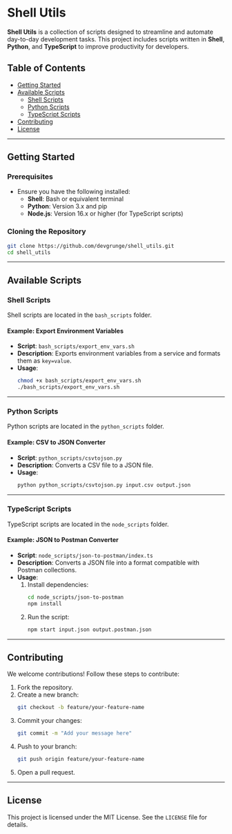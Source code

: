 
# Shell Utils

**Shell Utils** is a collection of scripts designed to streamline and automate day-to-day development tasks. This project includes scripts written in **Shell**, **Python**, and **TypeScript** to improve productivity for developers.

## Table of Contents
- [Getting Started](#getting-started)
- [Available Scripts](#available-scripts)
  - [Shell Scripts](#shell-scripts)
  - [Python Scripts](#python-scripts)
  - [TypeScript Scripts](#typescript-scripts)
- [Contributing](#contributing)
- [License](#license)

---

## Getting Started

### Prerequisites
- Ensure you have the following installed:
  - **Shell**: Bash or equivalent terminal
  - **Python**: Version 3.x and pip
  - **Node.js**: Version 16.x or higher (for TypeScript scripts)

### Cloning the Repository
```bash
git clone https://github.com/devgrunge/shell_utils.git
cd shell_utils
```

---

## Available Scripts

### Shell Scripts
Shell scripts are located in the `bash_scripts` folder.

#### Example: Export Environment Variables
- **Script**: `bash_scripts/export_env_vars.sh`
- **Description**: Exports environment variables from a service and formats them as `key=value`.
- **Usage**:
  ```bash
  chmod +x bash_scripts/export_env_vars.sh
  ./bash_scripts/export_env_vars.sh
  ```

---

### Python Scripts
Python scripts are located in the `python_scripts` folder.

#### Example: CSV to JSON Converter
- **Script**: `python_scripts/csvtojson.py`
- **Description**: Converts a CSV file to a JSON file.
- **Usage**:
  ```bash
  python python_scripts/csvtojson.py input.csv output.json
  ```

---

### TypeScript Scripts
TypeScript scripts are located in the `node_scripts` folder.

#### Example: JSON to Postman Converter
- **Script**: `node_scripts/json-to-postman/index.ts`
- **Description**: Converts a JSON file into a format compatible with Postman collections.
- **Usage**:
  1. Install dependencies:
     ```bash
     cd node_scripts/json-to-postman
     npm install
     ```
  2. Run the script:
     ```bash
     npm start input.json output.postman.json
     ```

---

## Contributing

We welcome contributions! Follow these steps to contribute:
1. Fork the repository.
2. Create a new branch:
   ```bash
   git checkout -b feature/your-feature-name
   ```
3. Commit your changes:
   ```bash
   git commit -m "Add your message here"
   ```
4. Push to your branch:
   ```bash
   git push origin feature/your-feature-name
   ```
5. Open a pull request.

---

## License

This project is licensed under the MIT License. See the `LICENSE` file for details.
